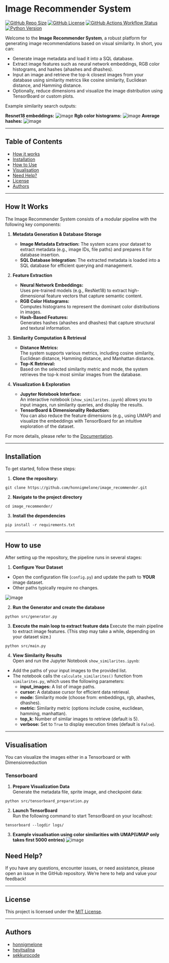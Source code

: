 # Image Recommender System

[![GitHub Repo Size](https://img.shields.io/github/repo-size/honnigmelone/image_recommender.svg)](https://github.com/honnigmelone/image_recommender)  [![GitHub License](https://img.shields.io/github/license/honnigmelone/image_recommender.svg)](LICENSE)  [![GitHub Actions Workflow Status](https://img.shields.io/github/actions/workflow/status/honnigmelone/image_recommender/main.yml)](https://github.com/honnigmelone/image_recommender/actions)  [![Python Version](https://img.shields.io/badge/python-3.8%2B-blue.svg)](https://www.python.org/downloads/)

Welcome to the **Image Recommender System**, a robust platform for generating image recommendations based on visual similarity. In short, you can:

- Generate image metadata and load it into a SQL database.
- Extract image features such as neural network embeddings, RGB color histograms, and hashes (ahashes and dhashes).
- Input an image and retrieve the top-k closest images from your database using similarity metrics like cosine similarity, Euclidean distance, and Hamming distance.
- Optionally, reduce dimensions and visualize the image distribution using TensorBoard or custom plots.

Example similarity search outputs:

**Resnet18 embeddings:**
![image](https://github.com/user-attachments/assets/031fc9d5-dbed-4042-b671-c129f37fd10c)
**Rgb color histograms:**
![image](https://github.com/user-attachments/assets/c42fe2e6-dd17-4f12-926f-851351124716)
**Average hashes:**
![image](https://github.com/user-attachments/assets/13dcc329-f85e-434f-b19f-260571dd0f4e)



---

## Table of Contents

- [How it works](#how-it-works)
- [Installation](#installation)
- [How to Use](#how-to-use)
- [Visualisation](#visualisation)
- [Need Help?](#need-help)
- [License](#license)
- [Authors](#authors)

---

## How It Works

The Image Recommender System consists of a modular pipeline with the following key components:

1. **Metadata Generation & Database Storage**  
   - **Image Metadata Extraction:** The system scans your dataset to extract metadata (e.g., image IDs, file paths) and prepares it for database insertion.
   - **SQL Database Integration:** The extracted metadata is loaded into a SQL database for efficient querying and management.

2. **Feature Extraction**  
   - **Neural Network Embeddings:**  
     Uses pre-trained models (e.g., ResNet18) to extract high-dimensional feature vectors that capture semantic content.
   - **RGB Color Histograms:**  
     Computes histograms to represent the dominant color distributions in images.
   - **Hash-Based Features:**  
     Generates hashes (ahashes and dhashes) that capture structural and textural information.

3. **Similarity Computation & Retrieval**  
   - **Distance Metrics:**  
     The system supports various metrics, including cosine similarity, Euclidean distance, Hamming distance, and Manhattan distance.
   - **Top-K Retrieval:**  
     Based on the selected similarity metric and mode, the system retrieves the top-k most similar images from the database.

4. **Visualization & Exploration**  
   - **Jupyter Notebook Interface:**  
     An interactive notebook (`show_similarites.ipynb`) allows you to input images, run similarity queries, and display the results.
   - **TensorBoard & Dimensionality Reduction:**  
     You can also reduce the feature dimensions (e.g., using UMAP) and visualize the embeddings with TensorBoard for an intuitive exploration of the dataset.

For more details, please refer to the [Documentation](link-to-your-documentation).

---

## Installation

To get started, follow these steps:

1. **Clone the repository:**
```
git clone https://github.com/honnigmelone/image_recommender.git
```

2. **Navigate to the project directory**
```
cd image_recommender/
```

3. **Install the dependencies**
```
pip install -r requirements.txt
```

---

## How to use

After setting up the repository, the pipeline runs in several stages:

1. **Configure Your Dataset**  
- Open the configuration file (`config.py`) and update the path to **YOUR** image dataset.  
- Other paths typically require no changes.

![image](https://github.com/user-attachments/assets/7c78e34f-bfdd-4652-a911-d38aa2778d22)

2. **Run the Generator and create the database**

```
python src/generator.py
```

3. **Execute the main loop to extract feature data**
Execute the main pipeline to extract image features. (This step may take a while, depending on your dataset size.)

```
python src/main.py
```

4. **View Similarity Results**  
Open and run the Jupyter Notebook `show_similarites.ipynb`:
- Add the paths of your input images to the provided list.
- The notebook calls the `calculate_similarites()` function from `similarites.py`, which uses the following parameters:
  - **input_images:** A list of image paths.
  - **cursor:** A database cursor for efficient data retrieval.
  - **mode:** Similarity mode (choose from: embeddings, rgb, ahashes, dhashes).
  - **metric:** Similarity metric (options include cosine, euclidean, hamming, manhattan).
  - **top_k:** Number of similar images to retrieve (default is 5).
  - **verbose:** Set to `True` to display execution times (default is `False`).


---


## **Visualisation**

You can visualize the images either in a Tensorboard or with Dimensionreduction

### **Tensorboard**

1. **Prepare Visualization Data**  
Generate the metadata file, sprite image, and checkpoint data:

```
python src/tensorboard_preparation.py
```

2. **Launch TensorBoard**  
Run the following command to start TensorBoard on your localhost:

```
tensorboard --logdir logs/
```

3. **Example visualisation using color similarities with UMAP(UMAP only takes first 5000 entries)**
![image](https://github.com/user-attachments/assets/d192ebb7-b4ff-4cb1-aa4f-f883d3d78a8f)


## Need Help?

If you have any questions, encounter issues, or need assistance, please open an issue in the GitHub repository. We’re here to help and value your feedback!

---

## License

This project is licensed under the [MIT License](LICENSE).

---

## Authors

- [honnigmelone](https://github.com/honnigmelone)
- [heyitsalina](https://github.com/heyitsalina)
- [sekkurocode](https://github.com/sekkurocode)
